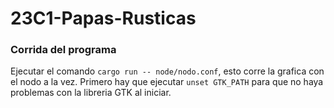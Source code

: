 # 23C1-Papas-Rusticas
### Corrida del programa  
Ejecutar el comando `cargo run -- node/nodo.conf`, esto corre la grafica con el nodo a la vez. Primero hay que ejecutar `unset GTK_PATH` para que no haya problemas con la libreria GTK al iniciar.
